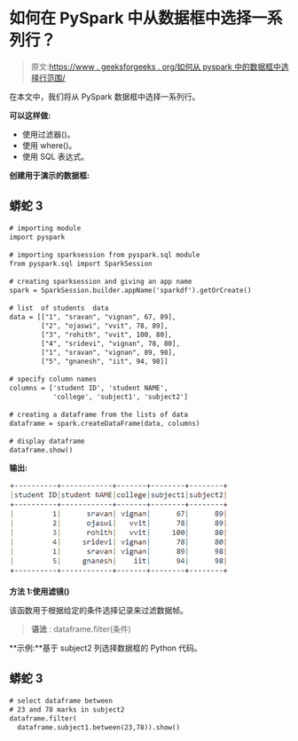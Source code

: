 # 如何在 PySpark 中从数据框中选择一系列行？

> 原文:[https://www . geeksforgeeks . org/如何从 pyspark 中的数据框中选择行范围/](https://www.geeksforgeeks.org/how-to-select-a-range-of-rows-from-a-dataframe-in-pyspark/)

在本文中，我们将从 PySpark 数据框中选择一系列行。

**可以这样做:**

*   使用过滤器()。
*   使用 where()。
*   使用 SQL 表达式。

**创建用于演示的数据框:**

## 蟒蛇 3

```
# importing module
import pyspark

# importing sparksession from pyspark.sql module
from pyspark.sql import SparkSession

# creating sparksession and giving an app name
spark = SparkSession.builder.appName('sparkdf').getOrCreate()

# list  of students  data
data = [["1", "sravan", "vignan", 67, 89],
        ["2", "ojaswi", "vvit", 78, 89],
        ["3", "rohith", "vvit", 100, 80],
        ["4", "sridevi", "vignan", 78, 80],
        ["1", "sravan", "vignan", 89, 98],
        ["5", "gnanesh", "iit", 94, 98]]

# specify column names
columns = ['student ID', 'student NAME',
           'college', 'subject1', 'subject2']

# creating a dataframe from the lists of data
dataframe = spark.createDataFrame(data, columns)

# display dataframe
dataframe.show()
```

**输出:**

![](img/e5cdcbe7336a11e320ae29f9566ea907.png)

**方法 1:使用滤镜()**

该函数用于根据给定的条件选择记录来过滤数据帧。

> **语法** : dataframe.filter(条件)

**示例:**基于 subject2 列选择数据框的 Python 代码。

## 蟒蛇 3

```
# select dataframe between
# 23 and 78 marks in subject2 
dataframe.filter(
  dataframe.subject1.between(23,78)).show()
```